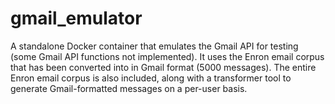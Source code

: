 # gmail_emulator
A standalone Docker container that emulates the Gmail API for testing (some Gmail API functions not implemented). It uses the Enron email corpus that has been converted into in Gmail format (5000 messages). The entire Enron email corpus is also included, along with a transformer tool to generate Gmail-formatted messages on a per-user basis.
